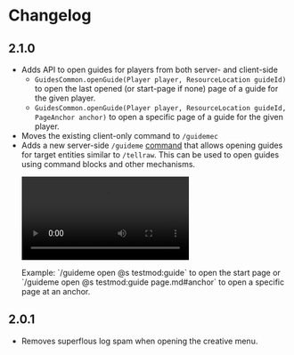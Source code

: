 
# Changelog

## 2.1.0

- Adds API to open guides for players from both server- and client-side
  - `GuidesCommon.openGuide(Player player, ResourceLocation guideId)` to open the last opened (or start-page if none) page of a guide for the given player.
  - `GuidesCommon.openGuide(Player player, ResourceLocation guideId, PageAnchor anchor)` to open a specific page of a guide for the given player.
- Moves the existing client-only command to `/guidemec`
- Adds a new server-side `/guideme` [command](./commands.md) that allows opening guides for target entities similar to `/tellraw`.
  This can be used to open guides using command blocks and other mechanisms.
  <p><video controls><source src={require('./command-block-guide.mp4').default}/></video></p>
  Example: `/guideme open @s testmod:guide` to open the start page
  or `/guideme open @s testmod:guide page.md#anchor` to open a specific page at an anchor.

## 2.0.1

- Removes superflous log spam when opening the creative menu.
